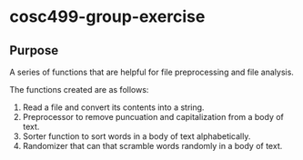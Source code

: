 # cosc499-group-exercise
 

## Purpose

A series of functions that are helpful for file preprocessing and file analysis.

The functions created are as follows:

1. Read a file and convert its contents into a string.
2. Preprocessor to remove puncuation and capitalization from a body of text.
3. Sorter function to sort words in a body  of text alphabetically.
4. Randomizer that can that scramble words randomly in a body of text.
